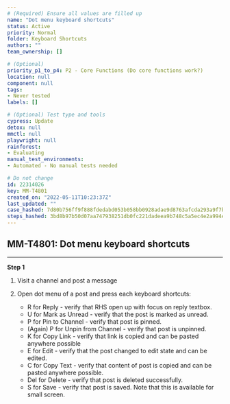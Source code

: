 ```yaml
---
# (Required) Ensure all values are filled up
name: "Dot menu keyboard shortcuts"
status: Active
priority: Normal
folder: Keyboard Shortcuts
authors: ""
team_ownership: []

# (Optional)
priority_p1_to_p4: P2 - Core Functions (Do core functions work?)
location: null
component: null
tags: 
- Never tested
labels: []

# (Optional) Test type and tools
cypress: Update
detox: null
mmctl: null
playwright: null
rainforest: 
- Evaluating
manual_test_environments: 
- Automated - No manual tests needed

# Do not change
id: 22314026
key: MM-T4801
created_on: "2022-05-11T10:23:37Z"
last_updated: ""
case_hashed: 7d80b756ff9f888fdedabd053b058bb0928adae9d8763afcda293a9f7b85d1834bb0b37bc610dce03962197ac803482a
steps_hashed: 3bd8b97b50d07aa747938251db0fc221dadeea9b748c5a5ec4e2a994e0cb21cbd0e1a5ead5ad723130c7c96437162a1f
---
```


<!-- (Auto-generated) Based on frontmatter's "key" and "name" -->

## MM-T4801: Dot menu keyboard shortcuts

---

**Step 1**

1. Visit a channel and post a message

2. Open dot menu of a post and press each keyboard shortcuts:

   - R for Reply - verify that RHS open up with focus on reply textbox.
   - U for Mark as Unread - verify that the post is marked as unread.
   - P for Pin to Channel - verify that post is pinned.
   - (Again) P for Unpin from Channel - verify that post is unpinned.
   - K for Copy Link - verify that link is copied and can be pasted anywhere possible
   - E for Edit - verify that the post changed to edit state and can be edited.
   - C for Copy Text - verify that content of post is copied and can be pasted anywhere possible.
   - Del for Delete - verify that post is deleted successfully.
   - S for Save - verify that post is saved. Note that this is available for small screen.
